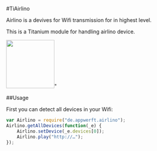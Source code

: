#TiAirlino

Airlino is a devives for Wifi transmission for in highest level.

This is a Titanium module for handling airlino device.



<img src="https://encrypted-tbn3.gstatic.com/shopping?q=tbn:ANd9GcTviFhBPGfPsHhfypRPOjvsGZcid7GyMLuRxgVsroC8wEG05MxuBsXxDcgJxUI_1fiYAL1zoto&usqp=CAE" width=130>"

##Usage

First you can detect all devices in your Wifi:

```javascript
var Airlino = require("de.appwerft.airlino");
Airlino.getAllDevices(function(_e) {
    Airlino.setDevice(_e.devices[0]);
    Airlino.play("http://…");
});

```